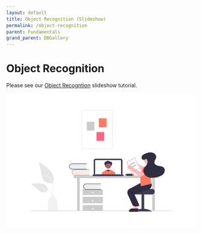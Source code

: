 ```yaml
---
layout: default
title: Object Recognition (Slideshow)
permalink: /object-recognition
parent: Fundamentals
grand_parent: DBGallery
---
```


# Object Recognition

Please see our <a href="https://docs.google.com/presentation/d/1bF6M1qUOMCuSmvR749XZ-UTfOnGS3cY3Xj-GRd9Y-oY/edit?usp=sharinghttps://docs.google.com/presentation/d/1bF6M1qUOMCuSmvR749XZ-UTfOnGS3cY3Xj-GRd9Y-oY/edit?usp=sharing" target="blank">Object Recogntion</a> slideshow tutorial.

![Object Recognition Tutorial](/assets/undraw_Online_learning.png)
